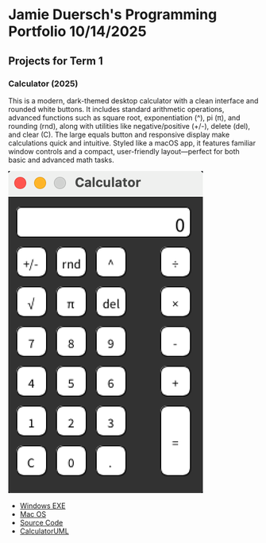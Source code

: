 # Jamie Duersch's Programming Portfolio 10/14/2025

## Projects for Term 1

### Calculator (2025)

This is a modern, dark-themed desktop calculator with a clean interface and rounded white buttons. It includes standard arithmetic operations, advanced functions such as square root, exponentiation (^), pi (π), and rounding (rnd), along with utilities like negative/positive (+/-), delete (del), and clear (C). The large equals button and responsive display make calculations quick and intuitive. Styled like a macOS app, it features familiar window controls and a compact, user-friendly layout—perfect for both basic and advanced math tasks.

![Running Calculator](images/Calc.png)



*  [Windows EXE]()
*  [Mac OS](https://github.com/9711519-png/jamie-s-portfolio/blob/main/src/Calculator/macos-aarch64.zip)
*  [Source Code](src/Calculator/)
*   [CalculatorUML](https://github.com/9711519-png/jamie-s-portfolio/blob/main/images/CalculatorUML2.jpg?raw=true)
